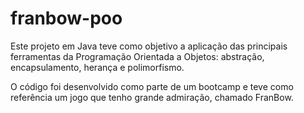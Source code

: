 ﻿# franbow-poo
  Este projeto em Java teve como objetivo a aplicação das principais ferramentas da Programação Orientada a Objetos: abstração, encapsulamento, herança e polimorfismo.

  O código foi desenvolvido como parte de um bootcamp e teve como referência um jogo que tenho grande admiração, chamado FranBow.

